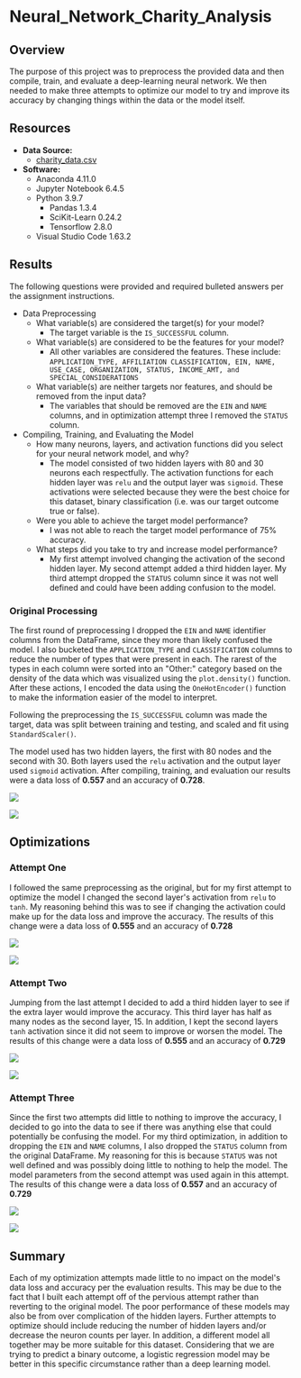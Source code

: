 # Neural_Network_Charity_Analysis

## **Overview**
The purpose of this project was to preprocess the provided data and then compile, train, and evaluate a deep-learning neural network. We then needed to make three attempts to optimize our model to try and improve its accuracy by changing things within the data or the model itself.

## **Resources**
*   **Data Source:** 
    *   [charity_data.csv](resources/data/charity_data.csv)
*   **Software:**
    *   Anaconda 4.11.0
    *   Jupyter Notebook 6.4.5
    *   Python 3.9.7
        *   Pandas 1.3.4
        *   SciKit-Learn 0.24.2
        *   Tensorflow 2.8.0
    *   Visual Studio Code 1.63.2

## **Results**
The following questions were provided and required bulleted answers per the assignment instructions.
*   Data Preprocessing
    *   What variable(s) are considered the target(s) for your model?
        *   The target variable is the `IS_SUCCESSFUL` column.
    *   What variable(s) are considered to be the features for your model?
        *   All other variables are considered the features. These include: ```APPLICATION_TYPE, AFFILIATION CLASSIFICATION, EIN, NAME, USE_CASE, ORGANIZATION, STATUS, INCOME_AMT, and SPECIAL_CONSIDERATIONS```
    *   What variable(s) are neither targets nor features, and should be removed from the input data?
        *   The variables that should be removed are the `EIN` and `NAME` columns, and in optimization attempt three I removed the `STATUS` column.
*   Compiling, Training, and Evaluating the Model
    *   How many neurons, layers, and activation functions did you select for your neural network model, and why?
        *   The model consisted of two hidden layers with 80 and 30 neurons each respectfully. The activation functions for each hidden layer was `relu` and the output layer was `sigmoid`. These activations were selected because they were the best choice for this dataset, binary classification (i.e. was our target outcome true or false).
    *   Were you able to achieve the target model performance?
        *   I was not able to reach the target model performance of 75% accuracy.
    *   What steps did you take to try and increase model performance?
        * My first attempt involved changing the activation of the second hidden layer. My second attempt added a third hidden layer. My third attempt dropped the `STATUS` column since it was not well defined and could have been adding confusion to the model.

### **Original Processing**
The first round of preprocessing I dropped the `EIN` and `NAME` identifier columns from the DataFrame, since they more than likely confused the model. I also bucketed the `APPLICATION_TYPE` and `CLASSIFICATION` columns to reduce the number of types that were present in each. The rarest of the types in each column were sorted into an "Other:" category based on the density of the data which was visualized using the `plot.density()` function. After these actions, I encoded the data using the `OneHotEncoder()` function to make the information easier of the model to interpret. 

Following the preprocessing the `IS_SUCCESSFUL` column was made the target, data was split between training and testing, and scaled and fit using `StandardScaler()`. 

The model used has two hidden layers, the first with 80 nodes and the second with 30. Both layers used the `relu` activation and the output layer used `sigmoid` activation. After compiling, training, and evaluation our results were a data loss of **0.557** and an accuracy of **0.728**.

![](resources/img/og_model.png)

![](resources/img/original.png)

## **Optimizations**

### **Attempt One**
I followed the same preprocessing as the original, but for my first attempt to optimize the model I changed the second layer's activation from `relu` to `tanh`. My reasoning behind this was to see if changing the activation could make up for the data loss and improve the accuracy. The results of this change were a data loss of **0.555** and an accuracy of **0.728**

![](resources/img/a1_model.png)

![](resources/img/a1.png)

### **Attempt Two**
Jumping from the last attempt I decided to add a third hidden layer to see if the extra layer would improve the accuracy. This third layer has half as many nodes as the second layer, 15. In addition, I kept the second layers `tanh` activation since it did not seem to improve or worsen the model. The results of this change were a data loss of **0.555** and an accuracy of **0.729**

![](resources/img/a2_model.png)

![](resources/img/a2.png)

### **Attempt Three**
Since the first two attempts did little to nothing to improve the accuracy, I decided to go into the data to see if there was anything else that could potentially be confusing the model. For my third optimization, in addition to dropping the `EIN` and `NAME` columns, I also dropped the `STATUS` column from the original DataFrame. My reasoning for this is because `STATUS` was not well defined and was possibly doing little to nothing to help the model. The model parameters from the second attempt was used again in this attempt. The results of this change were a data loss of **0.557** and an accuracy of **0.729**

![](resources/img/status.png)

![](resources/img/a3.png)

## **Summary**
Each of my optimization attempts made little to no impact on the model's data loss and accuracy per the evaluation results. This may be due to the fact that I built each attempt off of the pervious attempt rather than reverting to the original model. The poor performance of these models may also be from over complication of the hidden layers. Further attempts to optimize should include reducing the number of hidden layers and/or decrease the neuron counts per layer. In addition, a different model all together may be more suitable for this dataset. Considering that we are trying to predict a binary outcome, a logistic regression model may be better in this specific circumstance rather than a deep learning model.
